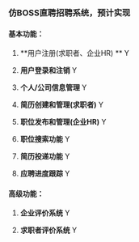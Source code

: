 ### 仿BOSS直聘招聘系统，预计实现

#### 基本功能：

1. **用户注册(求职者、企业HR) **     Y

2. **用户登录和注销**               Y

3. **个人/公司信息管理**          Y

4. **简历创建和管理(求职者)**           Y

5. **职位发布和管理(企业HR)**       Y

6. **职位搜索功能**         Y

7. **简历投递功能**              Y

9. **应聘进度跟踪**              Y

   


#### 高级功能：

1. **企业评价系统**                   Y

2. **求职者评价系统**            Y

   